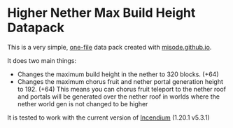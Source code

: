 # Higher Nether Max Build Height Datapack

This is a very simple, [one-file](https://misode.github.io/dimension-type/?share=MfyFz5Mwy6) data pack created with [misode.github.io](https://misode.github.io/).

It does two main things:

- Changes the maximum build height in the nether to 320 blocks. (+64)
- Changes the maximum chorus fruit and nether portal generation height to 192. (+64) This means you can chorus fruit teleport to the nether roof and portals will be generated over the nether roof in worlds where the nether world gen is not changed to be higher

It is tested to work with the current version of [Incendium](https://modrinth.com/mod/incendium) (1.20.1 v5.3.1)
